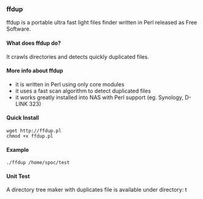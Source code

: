 ### ffdup ###

ffdup is a portable ultra fast light files finder written in Perl released as Free Software.

#### What does ffdup do? ####

It crawls directories and detects quickly duplicated files.

#### More info about ffdup ####

* it is written in Perl using only core modules
* it uses a fast scan algorithm to detect duplicated files
* it works greatly installed into NAS with Perl support (eg. Synology, D-LINK 323)

#### Quick Install ####

```
wget http://ffdup.pl
chmod +x ffdup.pl
```

#### Example ####

```
./ffdup /home/spoc/test

```

#### Unit Test ####

A directory tree maker with duplicates file is available under directory: t

